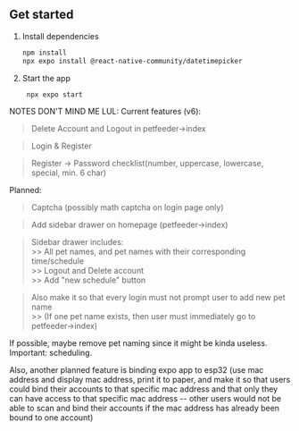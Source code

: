 ## Get started

1. Install dependencies

   ```bash
   npm install
   npx expo install @react-native-community/datetimepicker
   ```

2. Start the app

   ```bash
    npx expo start
   ```

NOTES DON'T MIND ME LUL:
Current features (v6):
   > Delete Account and Logout in petfeeder->index

   > Login & Register

   > Register -> Password checklist(number, uppercase, lowercase, special, min. 6 char)


Planned:
   > Captcha (possibly math captcha on login page only)

   > Add sidebar drawer on homepage (petfeeder->index)

   > Sidebar drawer includes:\
      >> All pet names, and pet names with their corresponding time/schedule\
      >> Logout and Delete account\
      >> Add "new schedule" button

   > Also make it so that every login must not prompt user to add new pet name\
      >> (If one pet name exists, then user must immediately go to petfeeder->index)

If possible, maybe remove pet naming since it might be kinda useless. Important: scheduling.

Also, another planned feature is binding expo app to esp32 (use mac address and display mac address, print it to paper, and make it so that users could bind their accounts to that specific mac address and that only they can have access to that specific mac address -- other users would not be able to scan and bind their accounts if the mac address has already been bound to one account)

